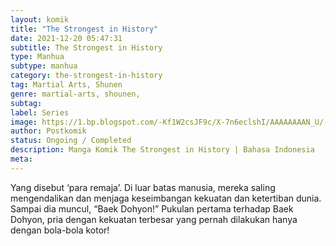 ```yaml
---
layout: komik
title: "The Strongest in History"
date: 2021-12-20 05:47:31
subtitle: The Strongest in History
type: Manhua
subtype: manhua
category: the-strongest-in-history
tag: Martial Arts, Shunen
genre: martial-arts, shounen,
subtag: 
label: Series
image: https://1.bp.blogspot.com/-Kf1W2csJF9c/X-7n6eclshI/AAAAAAAAN_U/-b_QMfroJUoFsm4RmiHD4EMJ6x9F3bbIQCLcBGAsYHQ/s72-c/screenshot-2020-11-23-214134-410803-ydzt9SvX.png
author: Postkomik
status: Ongoing / Completed
description: Manga Komik The Strongest in History | Bahasa Indonesia
meta: 
---
```


Yang disebut ‘para remaja’. Di luar batas manusia, mereka saling mengendalikan dan menjaga keseimbangan kekuatan dan ketertiban dunia. Sampai dia muncul, “Baek Dohyon!” Pukulan pertama terhadap Baek Dohyon, pria dengan kekuatan terbesar yang pernah dilakukan hanya dengan bola-bola kotor!
